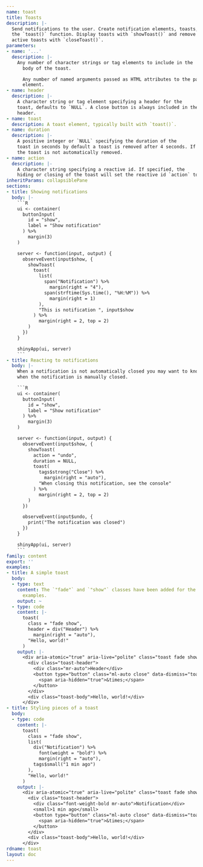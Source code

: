 ```yaml
---
name: toast
title: Toasts
description: |-
  Send notifications to the user. Create notification elements, toasts, with
  the `toast()` function. Display toasts with `showToast()` and remove all
  active toasts with `closeToast()`.
parameters:
- name: '...'
  description: |-
    Any number of character strings or tag elements to include in the
      body of the toast.

      Any number of named arguments passed as HTML attributes to the parent
      element.
- name: header
  description: |-
    A character string or tag element specifying a header for the
    toast, defaults to `NULL`. A close button is always included in the
    header.
- name: toast
  description: A toast element, typically built with `toast()`.
- name: duration
  description: |-
    A positive integer or `NULL` specifying the duration of the
    toast in seconds by default a toast is removed after 4 seconds. If `NULL`
    the toast is not automatically removed.
- name: action
  description: |-
    A character string specifying a reactive id. If specified, the
    hiding or closing of the toast will set the reactive id `action` to `TRUE`.
inheritParams: collapsiblePane
sections:
- title: Showing notifications
  body: |-
    ```R
    ui <- container(
      buttonInput(
        id = "show",
        label = "Show notification"
      ) %>%
        margin(3)
    )

    server <- function(input, output) {
      observeEvent(input$show, {
        showToast(
          toast(
            list(
              span("Notification") %>%
                margin(right = "4"),
              span(strftime(Sys.time(), "%H:%M")) %>%
                margin(right = 1)
            ),
            "This is notification ", input$show
          ) %>%
            margin(right = 2, top = 2)
        )
      })
    }

    shinyApp(ui, server)
    ```
- title: Reacting to notifications
  body: |-
    When a notification is not automatically closed you may want to know
    when the notification is manually closed.

    ```R
    ui <- container(
      buttonInput(
        id = "show",
        label = "Show notification"
      ) %>%
        margin(3)
    )

    server <- function(input, output) {
      observeEvent(input$show, {
        showToast(
          action = "undo",
          duration = NULL,
          toast(
            tags$strong("Close") %>%
              margin(right = "auto"),
            "When closing this notification, see the console"
          ) %>%
            margin(right = 2, top = 2)
        )
      })

      observeEvent(input$undo, {
        print("The notification was closed")
      })
    }

    shinyApp(ui, server)
    ```
family: content
export: ''
examples:
- title: A simple toast
  body:
  - type: text
    content: The `"fade"` and `"show"` classes have been added for the sake of these
      examples.
    output: ~
  - type: code
    content: |-
      toast(
        class = "fade show",
        header = div("Header") %>%
          margin(right = "auto"),
        "Hello, world!"
      )
    output: |-
      <div aria-atomic="true" aria-live="polite" class="toast fade show" role="alert">
        <div class="toast-header">
          <div class="mr-auto">Header</div>
          <button type="button" class="ml-auto close" data-dismiss="toast" aria-label="Close">
            <span aria-hidden="true">&times;</span>
          </button>
        </div>
        <div class="toast-body">Hello, world!</div>
      </div>
- title: Styling pieces of a toast
  body:
  - type: code
    content: |-
      toast(
        class = "fade show",
        list(
          div("Notification") %>%
            font(weight = "bold") %>%
            margin(right = "auto"),
          tags$small("1 min ago")
        ),
        "Hello, world!"
      )
    output: |-
      <div aria-atomic="true" aria-live="polite" class="toast fade show" role="alert">
        <div class="toast-header">
          <div class="font-weight-bold mr-auto">Notification</div>
          <small>1 min ago</small>
          <button type="button" class="ml-auto close" data-dismiss="toast" aria-label="Close">
            <span aria-hidden="true">&times;</span>
          </button>
        </div>
        <div class="toast-body">Hello, world!</div>
      </div>
rdname: toast
layout: doc
---
```

